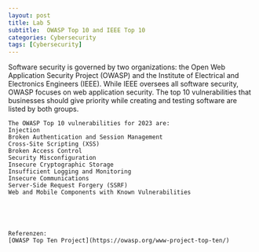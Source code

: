 ```yaml
---
layout: post
title: Lab 5
subtitle:  OWASP Top 10 and IEEE Top 10
categories: Cybersecurity
tags: [Cybersecurity]
---
```


Software security is governed by two organizations: the Open Web Application Security Project (OWASP) and the Institute of Electrical and Electronics Engineers (IEEE). While IEEE oversees all software security, OWASP focuses on web application security. The top 10 vulnerabilities that businesses should give priority while creating and testing software are listed by both groups.
```
The OWASP Top 10 vulnerabilities for 2023 are:
Injection
Broken Authentication and Session Management
Cross-Site Scripting (XSS)
Broken Access Control
Security Misconfiguration
Insecure Cryptographic Storage
Insufficient Logging and Monitoring
Insecure Communications
Server-Side Request Forgery (SSRF)
Web and Mobile Components with Known Vulnerabilities
```
```




Referenzen:
[OWASP Top Ten Project](https://owasp.org/www-project-top-ten/)

